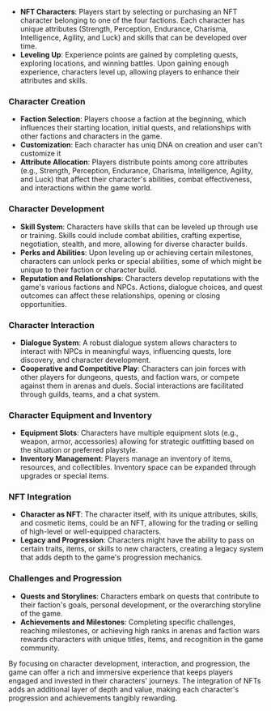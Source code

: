 - **NFT Characters**: Players start by selecting or purchasing an NFT character belonging to one of the four factions. Each character has unique attributes (Strength, Perception, Endurance, Charisma, Intelligence, Agility, and Luck) and skills that can be developed over time.
- **Leveling Up**: Experience points are gained by completing quests, exploring locations, and winning battles. Upon gaining enough experience, characters level up, allowing players to enhance their attributes and skills.

### Character Creation

- **Faction Selection**: Players choose a faction at the beginning, which influences their starting location, initial quests, and relationships with other factions and characters in the game.
- **Customization**: Each character has uniq DNA on creation and user can't customize it
- **Attribute Allocation**: Players distribute points among core attributes (e.g., Strength, Perception, Endurance, Charisma, Intelligence, Agility, and Luck) that affect their character's abilities, combat effectiveness, and interactions within the game world.

### Character Development

- **Skill System**: Characters have skills that can be leveled up through use or training. Skills could include combat abilities, crafting expertise, negotiation, stealth, and more, allowing for diverse character builds.
- **Perks and Abilities**: Upon leveling up or achieving certain milestones, characters can unlock perks or special abilities, some of which might be unique to their faction or character build.
- **Reputation and Relationships**: Characters develop reputations with the game's various factions and NPCs. Actions, dialogue choices, and quest outcomes can affect these relationships, opening or closing opportunities.

### Character Interaction

- **Dialogue System**: A robust dialogue system allows characters to interact with NPCs in meaningful ways, influencing quests, lore discovery, and character development.
- **Cooperative and Competitive Play**: Characters can join forces with other players for dungeons, quests, and faction wars, or compete against them in arenas and duels. Social interactions are facilitated through guilds, teams, and a chat system.

### Character Equipment and Inventory

- **Equipment Slots**: Characters have multiple equipment slots (e.g., weapon, armor, accessories) allowing for strategic outfitting based on the situation or preferred playstyle.
- **Inventory Management**: Players manage an inventory of items, resources, and collectibles. Inventory space can be expanded through upgrades or special items.

### NFT Integration

- **Character as NFT**: The character itself, with its unique attributes, skills, and cosmetic items, could be an NFT, allowing for the trading or selling of high-level or well-equipped characters.
- **Legacy and Progression**: Characters might have the ability to pass on certain traits, items, or skills to new characters, creating a legacy system that adds depth to the game's progression mechanics.

### Challenges and Progression

- **Quests and Storylines**: Characters embark on quests that contribute to their faction's goals, personal development, or the overarching storyline of the game.
- **Achievements and Milestones**: Completing specific challenges, reaching milestones, or achieving high ranks in arenas and faction wars rewards characters with unique titles, items, and recognition in the game community.

By focusing on character development, interaction, and progression, the game can offer a rich and immersive experience that keeps players engaged and invested in their characters' journeys. The integration of NFTs adds an additional layer of depth and value, making each character's progression and achievements tangibly rewarding.